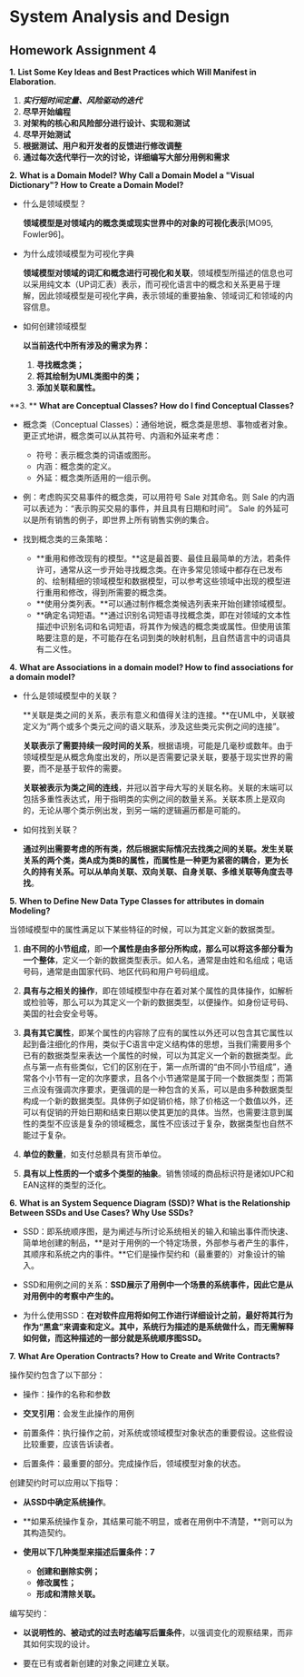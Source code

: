 # System Analysis and Design

## Homework Assignment 4

**1.**   **List Some Key Ideas and Best Practices which Will Manifest in Elaboration.**

1. ***实行短时间定量、风险驱动的迭代***
2. **尽早开始编程**
3. **对架构的核心和风险部分进行设计、实现和测试**
4. **尽早开始测试**
5. **根据测试、用户和开发者的反馈进行修改调整**
6. **通过每次迭代举行一次的讨论，详细编写大部分用例和需求**

**2.**   **What is a Domain Model? Why Call a Domain Model a "Visual Dictionary"? How to Create a Domain Model?**

* 什么是领域模型？

  **领域模型是对领域内的概念类或现实世界中的对象的可视化表示**[MO95, Fowler96]。

* 为什么成领域模型为可视化字典

  **领域模型对领域的词汇和概念进行可视化和关联**，领域模型所描述的信息也可以采用纯文本（UP词汇表）表示，而可视化语言中的概念和关系更易于理解，因此领域模型是可视化字典，表示领域的重要抽象、领域词汇和领域的内容信息。

* 如何创建领域模型

  **以当前迭代中所有涉及的需求为界：**

  1. **寻找概念类；**
  2. **将其绘制为UML类图中的类；**
  3. **添加关联和属性。**

**3. **  **What are Conceptual Classes? How do I find Conceptual Classes?**

* 概念类（Conceptual Classes）：通俗地说，概念类是思想、事物或者对象。更正式地讲，概念类可以从其符号、内涵和外延来考虑：
  * 符号：表示概念类的词语或图形。
  * 内涵：概念类的定义。
  * 外延：概念类所适用的一组示例。

* 例：考虑购买交易事件的概念类，可以用符号 Sale 对其命名。则 Sale 的内涵可以表述为：“表示购买交易的事件，并且具有日期和时间”。 Sale 的外延可以是所有销售的例子，即世界上所有销售实例的集合。

* 找到概念类的三条策略：
  * **重用和修改现有的模型。**这是最首要、最佳且最简单的方法，若条件许可，通常从这一步开始寻找概念类。在许多常见领域中都存在已发布的、绘制精细的领域模型和数据模型，可以参考这些领域中出现的模型进行重用和修改，得到所需要的概念类。
  * **使用分类列表。**可以通过制作概念类候选列表来开始创建领域模型。
  * **确定名词短语。**通过识别名词短语寻找概念类，即在对领域的文本性描述中识别名词和名词短语，将其作为候选的概念类或属性。但使用该策略要注意的是，不可能存在名词到类的映射机制，且自然语言中的词语具有二义性。

**4.**   **What are Associations in a domain model? How to find associations for a domain model?**

* 什么是领域模型中的关联？

  **关联是类之间的关系，表示有意义和值得关注的连接。**在UML中，关联被定义为“两个或多个类元之间的语义联系，涉及这些类元实例之间的连接”。

  **关联表示了需要持续一段时间的关系**，根据语境，可能是几毫秒或数年。由于领域模型是从概念角度出发的，所以是否需要记录关联，要基于现实世界的需要，而不是基于软件的需要。

  **关联被表示为类之间的连线**，并冠以首字母大写的关联名称。关联的末端可以包括多重性表达式，用于指明类的实例之间的数量关系。关联本质上是双向的，无论从哪个类示例出发，到另一端的逻辑遍历都是可能的。

* 如何找到关联？

  **通过列出需要考虑的所有类，然后根据实际情况去找类之间的关联。**发生关联关系的两个类，类A成为类B的属性，而属性是一种更为紧密的耦合，更为长久的持有关系。可以从**单向关联、双向关联、自身关联、多维关联等角度去寻找**。

**5.**   **When to Define New Data Type Classes for attributes in domain Modeling?**

当领域模型中的属性满足以下某些特征的时候，可以为其定义新的数据类型。

1. **由不同的小节组成**，即**一个属性是由多部分所构成，那么可以将这多部分看为一个整体**，定义一个新的数据类型表示。如人名，通常是由姓和名组成；电话号码，通常是由国家代码、地区代码和用户号码组成。

2. **具有与之相关的操作**，即在领域模型中存在着对某个属性的具体操作，如解析或检验等，那么可以为其定义一个新的数据类型，以便操作。如身份证号码、美国的社会安全号等。

3. **具有其它属性**，即某个属性的内容除了应有的属性以外还可以包含其它属性以起到备注细化的作用，类似于C语言中定义结构体的思想，当我们需要用多个已有的数据类型来表达一个属性的时候，可以为其定义一个新的数据类型。此点与第一点有些类似，它们的区别在于，第一点所谓的“由不同小节组成”，通常各个小节有一定的次序要求，且各个小节通常是属于同一个数据类型；而第三点没有强调次序要求，更强调的是一种包含的关系，可以是由多种数据类型构成一个新的数据类型。具体例子如促销价格，除了价格这一个数值以外，还可以有促销的开始日期和结束日期以使其更加的具体。当然，也需要注意到属性的类型不应该是复杂的领域概念，属性不应该过于复杂，数据类型也自然不能过于复杂。

4. **单位的数量**，如支付总额具有货币单位。

5. **具有以上性质的一个或多个类型的抽象**。销售领域的商品标识符是诸如UPC和EAN这样的类型的泛化。

**6.**   **What is an System Sequence Diagram (SSD)? What is the Relationship Between SSDs and Use Cases? Why Use SSDs?**

* SSD：即系统顺序图，是为阐述与所讨论系统相关的输入和输出事件而快速、简单地创建的制品，**是对于用例的一个特定场景，外部参与者产生的事件，其顺序和系统之内的事件。**它们是操作契约和（最重要的）对象设计的输入。

* SSD和用例之间的关系：**SSD展示了用例中一个场景的系统事件，因此它是从对用例中的考察中产生的。**

* 为什么使用SSD：**在对软件应用将如何工作进行详细设计之前，最好将其行为作为“黑盒”来调查和定义。其中，系统行为描述的是系统做什么，而无需解释如何做，而这种描述的一部分就是系统顺序图SSD。**

**7.**   **What Are Operation Contracts? How to Create and Write Contracts?**

操作契约包含了以下部分：

* 操作：操作的名称和参数

* **交叉引用**：会发生此操作的用例

* 前置条件：执行操作之前，对系统或领域模型对象状态的重要假设。这些假设比较重要，应该告诉读者。

* 后置条件：最重要的部分。完成操作后，领域模型对象的状态。

创建契约时可以应用以下指导：

* **从SSD中确定系统操作**。

* **如果系统操作复杂，其结果可能不明显，或者在用例中不清楚，**则可以为其构造契约。

* **使用以下几种类型来描述后置条件：7**
  * **创建和删除实例；**
  * **修改属性；**
  * **形成和清除关联。**

编写契约：

* **以说明性的、被动式的过去时态编写后置条件**，以强调变化的观察结果，而非其如何实现的设计。

* 要在已有或者新创建的对象之间建立关联。